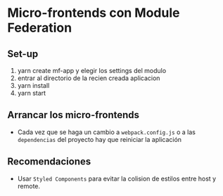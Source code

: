 # Micro-frontends con Module Federation

## Set-up

1. yarn create mf-app y elegir los settings del modulo
2. entrar al directorio de la recien creada aplicacion
3. yarn install
4. yarn start

## Arrancar los micro-frontends

- Cada vez que se haga un cambio a `webpack.config.js` o a las `dependencias` del proyecto hay que reiniciar la aplicación

## Recomendaciones

- Usar `Styled Components` para evitar la colision de estilos entre host y remote.
